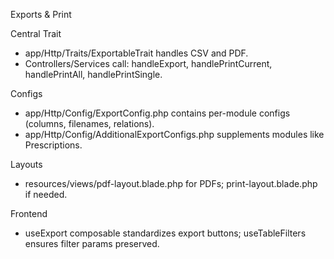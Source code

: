 Exports & Print

Central Trait
- app/Http/Traits/ExportableTrait handles CSV and PDF.
- Controllers/Services call: handleExport, handlePrintCurrent, handlePrintAll, handlePrintSingle.

Configs
- app/Http/Config/ExportConfig.php contains per-module configs (columns, filenames, relations).
- app/Http/Config/AdditionalExportConfigs.php supplements modules like Prescriptions.

Layouts
- resources/views/pdf-layout.blade.php for PDFs; print-layout.blade.php if needed.

Frontend
- useExport composable standardizes export buttons; useTableFilters ensures filter params preserved.
